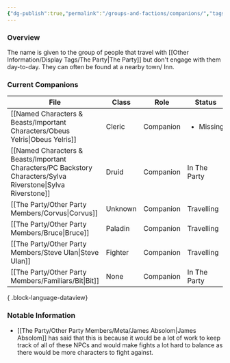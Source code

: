 ```yaml
---
{"dg-publish":true,"permalink":"/groups-and-factions/companions/","tags":["NPC","Groups"],"updated":"2025-08-11T11:53:31.521+01:00"}
---
```


### Overview
The name is given to the group of people that travel with [[Other Information/Display Tags/The Party\|The Party]] but don't engage with them day-to-day. They can often be found at a nearby town/ Inn.

### Current Companions
| File                                                                                                             | Class   | Role      | Status                    |
| ---------------------------------------------------------------------------------------------------------------- | ------- | --------- | ------------------------- |
| [[Named Characters & Beasts/Important Characters/Obeus Yelris\|Obeus Yelris]]                                 | Cleric  | Companion | <ul><li>Missing</li></ul> |
| [[Named Characters & Beasts/Important Characters/PC Backstory Characters/Sylva Riverstone\|Sylva Riverstone]] | Druid   | Companion | In The Party              |
| [[The Party/Other Party Members/Corvus\|Corvus]]                                                              | Unknown | Companion | Travelling                |
| [[The Party/Other Party Members/Bruce\|Bruce]]                                                                | Paladin | Companion | Travelling                |
| [[The Party/Other Party Members/Steve Ulan\|Steve Ulan]]                                                      | Fighter | Companion | Travelling                |
| [[The Party/Other Party Members/Familiars/Bit\|Bit]]                                                          | None    | Companion | In The Party              |

{ .block-language-dataview}

### Notable Information 
- [[The Party/Other Party Members/Meta/James Absolom\|James Absolom]] has said that this is because it would be a lot of work to keep track of all of these NPCs and would make fights a lot hard to balance as there would be more characters to fight against. 
